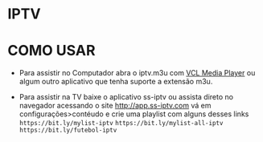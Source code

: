 # IPTV 

# COMO USAR
- Para assistir no Computador abra o iptv.m3u com [VCL Media Player](https://www.videolan.org/vlc/) ou algum outro aplicativo que tenha suporte a extensão m3u.

- Para assistir na TV baixe o aplicativo ss-iptv ou assista direto no navegador acessando o site http://app.ss-iptv.com vá em configurações>contéudo e crie uma playlist com alguns desses links `https://bit.ly/mylist-iptv`  `https://bit.ly/mylist-all-iptv`  `https://bit.ly/futebol-iptv`
